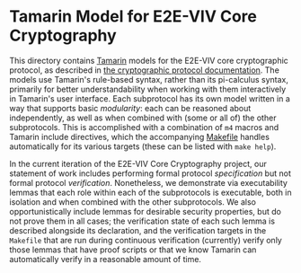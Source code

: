 # Tamarin Model for E2E-VIV Core Cryptography

This directory contains [Tamarin](https://tamarin-prover.com/) models for the E2E-VIV core cryptographic protocol, as described in [the cryptographic protocol documentation](repo-location-to-be-determined). The models use Tamarin's rule-based syntax, rather than its pi-calculus syntax, primarily for better understandability when working with them interactively in Tamarin's user interface. Each subprotocol has its own model written in a way that supports basic _modularity_: each can be reasoned about independently, as well as when combined with (some or all of) the other subprotocols. This is accomplished with a combination of `m4` macros and Tamarin include directives, which the accompanying [Makefile](./Makefile) handles automatically for its various targets (these can be listed with `make help`).

In the current iteration of the E2E-VIV Core Cryptography project, our statement of work includes performing formal protocol _specification_ but not formal protocol _verification_. Nonetheless, we demonstrate via executability lemmas that each role within each of the subprotocols is executable, both in isolation and when combined with the other subprotocols. We also opportunistically include lemmas for desirable security properties, but do not prove them in all cases; the verification state of each such lemma is described alongside its declaration, and the verification targets in the `Makefile` that are run during continuous verification (currently) verify only those lemmas that have proof scripts or that we know Tamarin can automatically verify in a reasonable amount of time.

